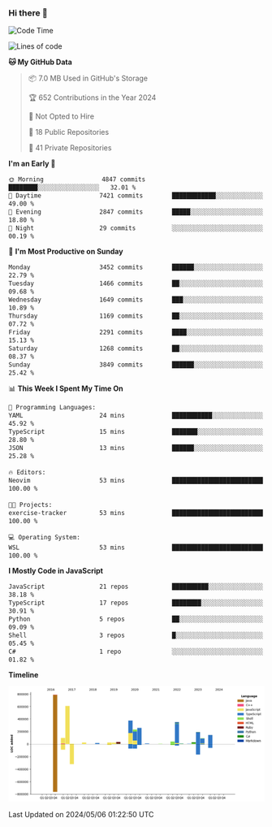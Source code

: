 ### Hi there 👋

<!--
**Clumsy-Coder/Clumsy-Coder** is a ✨ _special_ ✨ repository because its `README.md` (this file) appears on your GitHub profile.

Here are some ideas to get you started:

- 🔭 I’m currently working on ...
- 🌱 I’m currently learning ...
- 👯 I’m looking to collaborate on ...
- 🤔 I’m looking for help with ...
- 💬 Ask me about ...
- 📫 How to reach me: ...
- 😄 Pronouns: ...
- ⚡ Fun fact: ...
-->

<!-- anmol098/waka-readme-stats -->
<!--START_SECTION:waka-->
![Code Time](http://img.shields.io/badge/Code%20Time-782%20hrs%2027%20mins-blue)

![Lines of code](https://img.shields.io/badge/From%20Hello%20World%20I%27ve%20Written-3.3%20million%20lines%20of%20code-blue)

**🐱 My GitHub Data** 

> 📦 7.0 MB Used in GitHub's Storage 
 > 
> 🏆 652 Contributions in the Year 2024
 > 
> 🚫 Not Opted to Hire
 > 
> 📜 18 Public Repositories 
 > 
> 🔑 41 Private Repositories 
 > 
**I'm an Early 🐤** 

```text
🌞 Morning                4847 commits        ████████░░░░░░░░░░░░░░░░░   32.01 % 
🌆 Daytime                7421 commits        ████████████░░░░░░░░░░░░░   49.00 % 
🌃 Evening                2847 commits        █████░░░░░░░░░░░░░░░░░░░░   18.80 % 
🌙 Night                  29 commits          ░░░░░░░░░░░░░░░░░░░░░░░░░   00.19 % 
```
📅 **I'm Most Productive on Sunday** 

```text
Monday                   3452 commits        ██████░░░░░░░░░░░░░░░░░░░   22.79 % 
Tuesday                  1466 commits        ██░░░░░░░░░░░░░░░░░░░░░░░   09.68 % 
Wednesday                1649 commits        ███░░░░░░░░░░░░░░░░░░░░░░   10.89 % 
Thursday                 1169 commits        ██░░░░░░░░░░░░░░░░░░░░░░░   07.72 % 
Friday                   2291 commits        ████░░░░░░░░░░░░░░░░░░░░░   15.13 % 
Saturday                 1268 commits        ██░░░░░░░░░░░░░░░░░░░░░░░   08.37 % 
Sunday                   3849 commits        ██████░░░░░░░░░░░░░░░░░░░   25.42 % 
```


📊 **This Week I Spent My Time On** 

```text
💬 Programming Languages: 
YAML                     24 mins             ███████████░░░░░░░░░░░░░░   45.92 % 
TypeScript               15 mins             ███████░░░░░░░░░░░░░░░░░░   28.80 % 
JSON                     13 mins             ██████░░░░░░░░░░░░░░░░░░░   25.28 % 

🔥 Editors: 
Neovim                   53 mins             █████████████████████████   100.00 % 

🐱‍💻 Projects: 
exercise-tracker         53 mins             █████████████████████████   100.00 % 

💻 Operating System: 
WSL                      53 mins             █████████████████████████   100.00 % 
```

**I Mostly Code in JavaScript** 

```text
JavaScript               21 repos            ██████████░░░░░░░░░░░░░░░   38.18 % 
TypeScript               17 repos            ████████░░░░░░░░░░░░░░░░░   30.91 % 
Python                   5 repos             ██░░░░░░░░░░░░░░░░░░░░░░░   09.09 % 
Shell                    3 repos             █░░░░░░░░░░░░░░░░░░░░░░░░   05.45 % 
C#                       1 repo              ░░░░░░░░░░░░░░░░░░░░░░░░░   01.82 % 
```



**Timeline**

![Lines of Code chart](https://raw.githubusercontent.com/Clumsy-Coder/Clumsy-Coder/main/assets/bar_graph.png)


 Last Updated on 2024/05/06 01:22:50 UTC
<!--END_SECTION:waka-->
